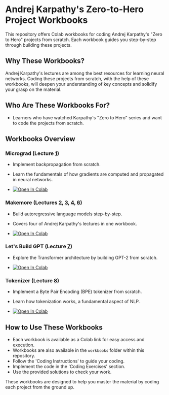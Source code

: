# Andrej Karpathy's Zero-to-Hero Project Workbooks

This repository offers Colab workbooks for coding Andrej Karpathy's "Zero to Hero" projects from scratch. Each workbook guides you step-by-step through building these projects.

## Why These Workbooks?

Andrej Karpathy's lectures are among the best resources for learning neural networks. Coding these projects from scratch, with the help of these workbooks, will deepen your understanding of key concepts and solidify your grasp on the material.

## Who Are These Workbooks For?

- Learners who have watched Karpathy's "Zero to Hero" series and want to code the projects from scratch.

## Workbooks Overview

### Micrograd (Lecture [1](https://www.youtube.com/watch?v=VMj-3S1tku0))

- Implement backpropagation from scratch.
- Learn the fundamentals of how gradients are computed and propagated in neural networks.

- [![Open In Colab](https://colab.research.google.com/assets/colab-badge.svg)](https://colab.research.google.com/drive/107zebuE_-TRgprpLmC01zH2DWkiZv6pq?usp=sharing)

### Makemore (Lectures [2](https://www.youtube.com/watch?v=PaCmpygFfXo), [3](https://www.youtube.com/watch?v=TCH_1BHY58I), [4](https://www.youtube.com/watch?v=P6sfmUTpUmc), [6](https://www.youtube.com/watch?v=t3YJ5hKiMQ0))

- Build autoregressive language models step-by-step.
- Covers four of Andrej Karpathy's lectures in one workbook.

- [![Open In Colab](https://colab.research.google.com/assets/colab-badge.svg)](https://colab.research.google.com/drive/1XflwBQJGUNRs8bAnZO6j4bJPDCfEyU1j?usp=sharing)

### Let's Build GPT (Lecture [7](https://www.youtube.com/watch?v=kCc8FmEb1nY))

- Explore the Transformer architecture by building GPT-2 from scratch.

- [![Open In Colab](https://colab.research.google.com/assets/colab-badge.svg)](https://colab.research.google.com/drive/1676OablnqUQGApAr8DNe60x0ooW3Mqp7?usp=sharing)

### Tokenizer (Lecture [8](https://www.youtube.com/watch?v=zduSFxRajkE))

- Implement a Byte Pair Encoding (BPE) tokenizer from scratch.
- Learn how tokenization works, a fundamental aspect of NLP.

- [![Open In Colab](https://colab.research.google.com/assets/colab-badge.svg)](https://colab.research.google.com/drive/1_tuTVcuKP1K9vn1hzSVboAXxBJRhJCfG?usp=sharing)

## How to Use These Workbooks

- Each workbook is available as a Colab link for easy access and execution.
- Workbooks are also available in the `workbooks` folder within this repository.
- Follow the 'Coding Instructions' to guide your coding.
- Implement the code in the 'Coding Exercises' section.
- Use the provided solutions to check your work.

These workbooks are designed to help you master the material by coding each project from the ground up.
